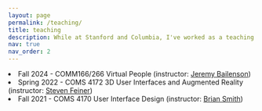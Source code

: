 ```yaml
---
layout: page
permalink: /teaching/
title: teaching
description: While at Stanford and Columbia, I've worked as a teaching assistant for the following courses
nav: true
nav_order: 2
---
```



<li>Fall 2024 - COMM166/266 Virtual People (instructor: <a href="https://vhil.stanford.edu/people/jeremy-bailenson">Jeremy Bailenson</a>)</li>
<li>Spring 2022 - COMS 4172 3D User Interfaces and Augmented Reality (instructor: <a href="http://www.cs.columbia.edu/~feiner/">Steven Feiner</a>)</li>
<li>Fall 2021 - COMS 4170 User Interface Design (instructor:  <a href="http://www.cs.columbia.edu/~brian/">Brian Smith</a>)</li>
